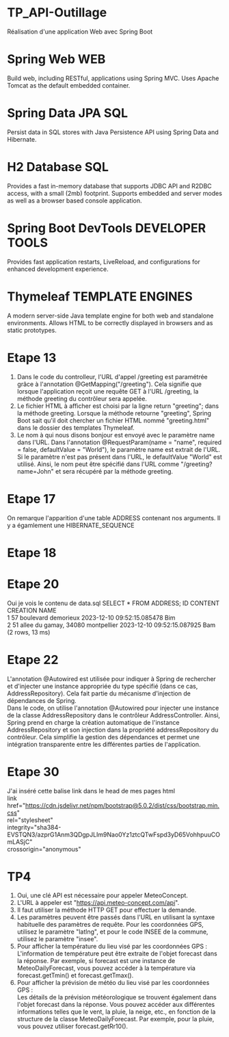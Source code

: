 # TP_API-Outillage
Réalisation d'une application Web avec Spring Boot

# Spring Web WEB
Build web, including RESTful, applications using Spring MVC. Uses Apache Tomcat as the default embedded container.

# Spring Data JPA SQL
Persist data in SQL stores with Java Persistence API using Spring Data and Hibernate.

# H2 Database SQL
Provides a fast in-memory database that supports JDBC API and R2DBC access, with a small (2mb) footprint. Supports embedded and server modes as well as a browser based console application.

# Spring Boot DevTools DEVELOPER TOOLS
Provides fast application restarts, LiveReload, and configurations for enhanced development experience.

# Thymeleaf TEMPLATE ENGINES
A modern server-side Java template engine for both web and standalone environments. Allows HTML to be correctly displayed in browsers and as static prototypes.

# Etape 13
1. Dans le code du controlleur, l'URL d'appel /greeting est paramétrée grâce à l'annotation @GetMapping("/greeting"). Cela signifie que lorsque l'application reçoit une requête GET à l'URL /greeting, la méthode greeting du contrôleur sera appelée.
2. Le fichier HTML à afficher est choisi par la ligne return "greeting"; dans la méthode greeting. Lorsque la méthode retourne "greeting", Spring Boot sait qu'il doit chercher un fichier HTML nommé "greeting.html" dans le dossier des templates Thymeleaf.
3. Le nom à qui nous disons bonjour est envoyé avec le paramètre name dans l'URL. Dans l'annotation @RequestParam(name = "name", required = false, defaultValue = "World"), le paramètre name est extrait de l'URL. Si le paramètre n'est pas présent dans l'URL, le defaultValue "World" est utilisé. Ainsi, le nom peut être spécifié dans l'URL comme "/greeting?name=John" et sera récupéré par la méthode greeting.

# Etape 17
On remarque l'apparition d'une table ADDRESS contenant nos arguments.
Il y a égamlement une HIBERNATE_SEQUENCE

# Etape 18

# Etape 20
Oui je vois le contenu de data.sql
SELECT * FROM ADDRESS;
ID  	CONTENT  	CREATION  	NAME   
1	57 boulevard demorieux	2023-12-10 09:52:15.085478	Bim  
2	51 allee du gamay, 34080 montpellier	2023-12-10 09:52:15.087925	Bam  
(2 rows, 13 ms)

# Etape 22
L'annotation @Autowired est utilisée pour indiquer à Spring de rechercher et d'injecter une instance appropriée du type spécifié (dans ce cas, AddressRepository). Cela fait partie du mécanisme d'injection de dépendances de Spring.  
Dans le code, on utilise l'annotation @Autowired pour injecter une instance de la classe AddressRepository dans le contrôleur AddressController. Ainsi, Spring prend en charge la création automatique de l'instance AddressRepository et son injection dans la propriété addressRepository du contrôleur. Cela simplifie la gestion des dépendances et permet une intégration transparente entre les différentes parties de l'application.

# Etape 30
J'ai inséré cette balise link dans le head de mes pages html  
link href="https://cdn.jsdelivr.net/npm/bootstrap@5.0.2/dist/css/bootstrap.min.css"  
          rel="stylesheet"  
          integrity="sha384-EVSTQN3/azprG1Anm3QDgpJLIm9Nao0Yz1ztcQTwFspd3yD65VohhpuuCOmLASjC"  
          crossorigin="anonymous"  

# TP4
1. Oui, une clé API est nécessaire pour appeler MeteoConcept.
2. L'URL à appeler est "https://api.meteo-concept.com/api".
3. Il faut utiliser la méthode HTTP GET pour effectuer la demande.
4. Les paramètres peuvent être passés dans l'URL en utilisant la syntaxe habituelle des paramètres de requête. Pour les coordonnées GPS, utilisez le paramètre "latlng", et pour le code INSEE de la commune, utilisez le paramètre "insee".  
5. Pour afficher la température du lieu visé par les coordonnées GPS :  
L'information de température peut être extraite de l'objet forecast dans la réponse. Par exemple, si forecast est une instance de MeteoDailyForecast, vous pouvez accéder à la température via forecast.getTmin() et forecast.getTmax().
6. Pour afficher la prévision de météo du lieu visé par les coordonnées GPS :  
Les détails de la prévision météorologique se trouvent également dans l'objet forecast dans la réponse. Vous pouvez accéder aux différentes informations telles que le vent, la pluie, la neige, etc., en fonction de la structure de la classe MeteoDailyForecast. Par exemple, pour la pluie, vous pouvez utiliser forecast.getRr10().
